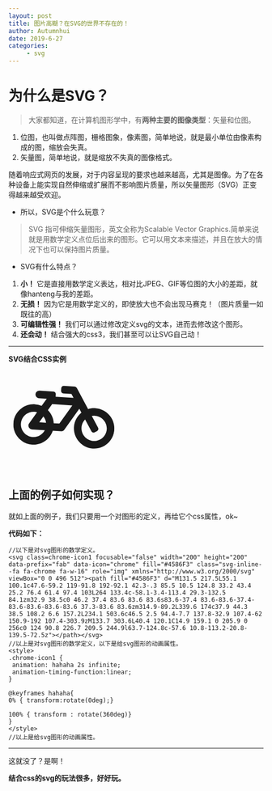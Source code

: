 ```yaml
---
layout: post
title: 图片高糊？在SVG的世界不存在的！
author: Autumnhui
date: 2019-6-27
categories:
     - svg
---
```


# 为什么是SVG？

> 大家都知道，在计算机图形学中，有**两种主要的图像类型**：矢量和位图。
 1. 位图，也叫做点阵图，栅格图象，像素图，简单地说，就是最小单位由像素构成的图，缩放会失真。
 2. 矢量图，简单地说，就是缩放不失真的图像格式。


 随着响应式网页的发展，对于内容呈现的要求也越来越高，尤其是图像。为了在各种设备上能实现自然伸缩或扩展而不影响图片质量，所以矢量图形（SVG）正变得越来越受欢迎。

- 所以，SVG是个什么玩意？
> SVG 指可伸缩矢量图形，英文全称为Scalable Vector Graphics.简单来说就是用数学定义点位后出来的图形。它可以用文本来描述，并且在放大的情况下也可以保持图片质量。

- SVG有什么特点？
1. **小！** 它是直接用数学定义表达，相对比JPEG、GIF等位图的大小的差距，就像hanteng与我的差距。
2. **无损！** 因为它是用数学定义的，即使放大也不会出现马赛克！（图片质量一如既往的高）
3. **可编辑性强！** 我们可以通过修改定义svg的文本，进而去修改这个图形。
4. **还会动！** 结合强大的css3，我们甚至可以让SVG自己动！

---

**SVG结合CSS实例**


<svg class="bike" aria-hidden="true" focusable="false" width="200px" height="200px" data-prefix="fas" data-icon="bicycle" role="img" xmlns="http://www.w3.org/2000/svg" viewBox="0 0 640 512"><path fill="currentColor" d="M512.509 192.001c-16.373-.064-32.03 2.955-46.436 8.495l-77.68-125.153A24 24 0 0 0 368.001 64h-64c-8.837 0-16 7.163-16 16v16c0 8.837 7.163 16 16 16h50.649l14.896 24H256.002v-16c0-8.837-7.163-16-16-16h-87.459c-13.441 0-24.777 10.999-24.536 24.437.232 13.044 10.876 23.563 23.995 23.563h48.726l-29.417 47.52c-13.433-4.83-27.904-7.483-42.992-7.52C58.094 191.83.412 249.012.002 319.236-.413 390.279 57.055 448 128.002 448c59.642 0 109.758-40.793 123.967-96h52.033a24 24 0 0 0 20.406-11.367L410.37 201.77l14.938 24.067c-25.455 23.448-41.385 57.081-41.307 94.437.145 68.833 57.899 127.051 126.729 127.719 70.606.685 128.181-55.803 129.255-125.996 1.086-70.941-56.526-129.72-127.476-129.996zM186.75 265.772c9.727 10.529 16.673 23.661 19.642 38.228h-43.306l23.664-38.228zM128.002 400c-44.112 0-80-35.888-80-80s35.888-80 80-80c5.869 0 11.586.653 17.099 1.859l-45.505 73.509C89.715 331.327 101.213 352 120.002 352h81.3c-12.37 28.225-40.562 48-73.3 48zm162.63-96h-35.624c-3.96-31.756-19.556-59.894-42.383-80.026L237.371 184h127.547l-74.286 120zm217.057 95.886c-41.036-2.165-74.049-35.692-75.627-76.755-.812-21.121 6.633-40.518 19.335-55.263l44.433 71.586c4.66 7.508 14.524 9.816 22.032 5.156l13.594-8.437c7.508-4.66 9.817-14.524 5.156-22.032l-44.468-71.643a79.901 79.901 0 0 1 19.858-2.497c44.112 0 80 35.888 80 80-.001 45.54-38.252 82.316-84.313 79.885z"></path>
<animateTransform attributeName="transform" begin="0s" dur="10s" type="rotate" from="0 160 160" to="360 160 160" repeatCount="indefinite"/>
<style>
.bike {
 animation: hahaha 2s infinite;
 animation-timing-function:linear;
}

@keyframes hahaha{
0% { left:10px;}
50% { left: 77px;}
100% { left:10px;}
}  
</style>
</svg>






## 上面的例子如何实现？
就如上面的例子，我们只要用一个对图形的定义，再给它个css属性，ok~

**代码如下：**
```
//以下是对svg图形的数学定义。
<svg class=chrome-icon1 focusable="false" width="200" height="200" data-prefix="fab" data-icon="chrome" fill="#4586F3" class="svg-inline--fa fa-chrome fa-w-16" role="img" xmlns="http://www.w3.org/2000/svg" viewBox="0 0 496 512"><path fill="#4586F3" d="M131.5 217.5L55.1 100.1c47.6-59.2 119-91.8 192-92.1 42.3-.3 85.5 10.5 124.8 33.2 43.4 25.2 76.4 61.4 97.4 103L264 133.4c-58.1-3.4-113.4 29.3-132.5 84.1zm32.9 38.5c0 46.2 37.4 83.6 83.6 83.6s83.6-37.4 83.6-83.6-37.4-83.6-83.6-83.6-83.6 37.3-83.6 83.6zm314.9-89.2L339.6 174c37.9 44.3 38.5 108.2 6.6 157.2L234.1 503.6c46.5 2.5 94.4-7.7 137.8-32.9 107.4-62 150.9-192 107.4-303.9zM133.7 303.6L40.4 120.1C14.9 159.1 0 205.9 0 256c0 124 90.8 226.7 209.5 244.9l63.7-124.8c-57.6 10.8-113.2-20.8-139.5-72.5z"></path></svg>
//以上是对svg图形的数学定义，以下是给svg图形的动画属性。
<style>
.chrome-icon1 {
 animation: hahaha 2s infinite;
 animation-timing-function:linear;
}

@keyframes hahaha{
0% { transform:rotate(0deg);}

100% { transform : rotate(360deg)}
}  
</style>
//以上是给svg图形的动画属性。
```

---

这就没了？是啊！

 **结合css的svg的玩法很多，好好玩。**